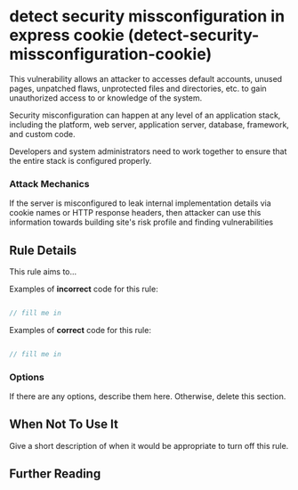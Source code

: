 # detect security missconfiguration in express cookie (detect-security-missconfiguration-cookie)
This vulnerability allows an attacker to accesses default accounts, unused pages, unpatched flaws, unprotected files and directories, etc. to gain unauthorized access to or knowledge of the system.

Security misconfiguration can happen at any level of an application stack, including the platform, web server, application server, database, framework, and custom code.

Developers and system administrators need to work together to ensure that the entire stack is configured properly.

### Attack Mechanics
If the server is misconfigured to leak internal implementation details via cookie names or HTTP response headers, then attacker can use this information towards building site's risk profile and finding vulnerabilities


## Rule Details

This rule aims to...

Examples of **incorrect** code for this rule:

```js

// fill me in

```

Examples of **correct** code for this rule:

```js

// fill me in

```

### Options

If there are any options, describe them here. Otherwise, delete this section.

## When Not To Use It

Give a short description of when it would be appropriate to turn off this rule.

## Further Reading


